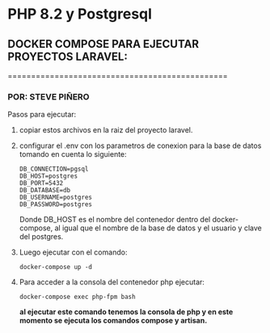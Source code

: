 # PHP 8.2 y Postgresql

## DOCKER COMPOSE PARA EJECUTAR PROYECTOS LARAVEL:
===============================================

### POR: STEVE PIÑERO

Pasos para ejecutar:

1. copiar estos archivos en la raiz del proyecto laravel. 
2. configurar el .env con los parametros de conexion para la base de datos tomando en cuenta lo siguiente:

    ```text
    DB_CONNECTION=pgsql
    DB_HOST=postgres
    DB_PORT=5432
    DB_DATABASE=db
    DB_USERNAME=postgres
    DB_PASSWORD=postgres
    ```

    Donde DB_HOST es el nombre del contenedor dentro del docker-compose, al igual que el nombre de la base de datos y el usuario y clave del postgres.
3. Luego ejecutar con el comando:

    ```text
    docker-compose up -d
    ```

4. Para acceder a la consola del contenedor php ejecutar:

    ```text
    docker-compose exec php-fpm bash
    ```

    **al ejecutar este comando tenemos la consola de php y en este momento se ejecuta los comandos compose y artisan.**